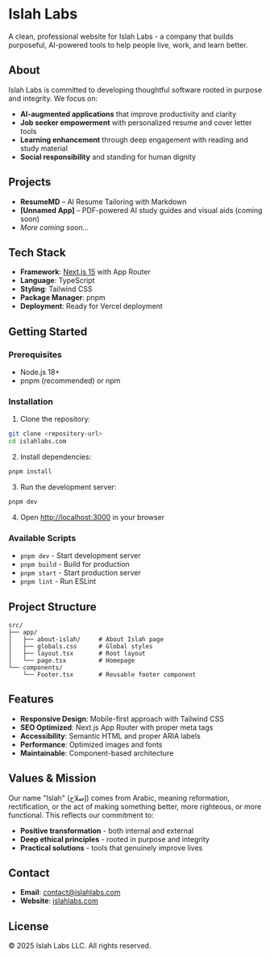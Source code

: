 # Islah Labs

A clean, professional website for Islah Labs - a company that builds purposeful, AI-powered tools to help people live, work, and learn better.

## About

Islah Labs is committed to developing thoughtful software rooted in purpose and integrity. We focus on:

- **AI-augmented applications** that improve productivity and clarity
- **Job seeker empowerment** with personalized resume and cover letter tools
- **Learning enhancement** through deep engagement with reading and study material
- **Social responsibility** and standing for human dignity

## Projects

- **ResumeMD** – AI Resume Tailoring with Markdown
- **[Unnamed App]** – PDF-powered AI study guides and visual aids (coming soon)
- *More coming soon...*

## Tech Stack

- **Framework**: [Next.js 15](https://nextjs.org/) with App Router
- **Language**: TypeScript
- **Styling**: Tailwind CSS
- **Package Manager**: pnpm
- **Deployment**: Ready for Vercel deployment

## Getting Started

### Prerequisites

- Node.js 18+ 
- pnpm (recommended) or npm

### Installation

1. Clone the repository:
```bash
git clone <repository-url>
cd islahlabs.com
```

2. Install dependencies:
```bash
pnpm install
```

3. Run the development server:
```bash
pnpm dev
```

4. Open [http://localhost:3000](http://localhost:3000) in your browser

### Available Scripts

- `pnpm dev` - Start development server
- `pnpm build` - Build for production
- `pnpm start` - Start production server
- `pnpm lint` - Run ESLint

## Project Structure

```
src/
├── app/
│   ├── about-islah/     # About Islah page
│   ├── globals.css      # Global styles
│   ├── layout.tsx       # Root layout
│   └── page.tsx         # Homepage
└── components/
    └── Footer.tsx       # Reusable footer component
```

## Features

- **Responsive Design**: Mobile-first approach with Tailwind CSS
- **SEO Optimized**: Next.js App Router with proper meta tags
- **Accessibility**: Semantic HTML and proper ARIA labels
- **Performance**: Optimized images and fonts
- **Maintainable**: Component-based architecture

## Values & Mission

Our name "Islah" (إصلاح) comes from Arabic, meaning reformation, rectification, or the act of making something better, more righteous, or more functional. This reflects our commitment to:

- **Positive transformation** - both internal and external
- **Deep ethical principles** - rooted in purpose and integrity  
- **Practical solutions** - tools that genuinely improve lives

## Contact

- **Email**: contact@islahlabs.com
- **Website**: [islahlabs.com](https://islahlabs.com)

## License

© 2025 Islah Labs LLC. All rights reserved.
